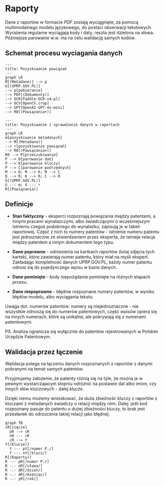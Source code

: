 Raporty
=======

Dane z raportów w formacie *PDF* zostają wyciągnięte, za pomocą
multimodalnego modelu językowego, do postaci obserwacji tekstowych.
Wyrażenia regularne wyciągają kody i daty, reszta jest dzielona
na słowa. Późniejsze parowanie w.w. ma na celu walidację 
samych kodów.

Schemat procesu wyciagania danych
---------------------------------

```mermaid
---
title: Pozyskiwanie powiązań
---
graph LR
M[(Metadane)] --> p
G[(UPRP.GOV.PL)]
--> p[pobieranie]
--> PDF[(Dokumenty)]
--> OCR[Paddle-OCR-v4-pl]
--> OCV[OpenCV.crop]
--> GPT[OpenAI-GPT-4o-mini]
--> R0[(Powiązania+)]
```

```mermaid
---
title: Pozyskiwanie i sprawdzanie danych w raportach
---
graph LR
m[pozyskiwanie metadanych]
--> M[(Metadane)]
--> r[pozyskiwanie powiązań] 
--> R0[(Powiązania+)]
R0 --> P[przeszukiwanie]
P --> D[parowanie dat]
P --> K[parowanie kluczy]
P --> C[parowanie podrzędnych]
M --> D; M --> K; M --> C
D --> R; K --> R; C --> R
G[(UPRP.GOV.PL)]
G --- m; G --- r
R[(Powiązania)]
```


Definicje
---------

- **Stan faktyczny** - eksperci rozpoznają powiązania między
patentami, a innymi pracami wynalazczymi, albo świadczącymi
o wcześniejszym istnieniu czegoś podobnego do wynalazku; 
zapisują je w tabeli raportowej. Część z nich to numery
patentów - istnienie numeru patentu jest jednoznaczne
ze stwierdzeniem przez eksperta, że istnieje relacja między
patentem a innym dokumentem tego typu.

- **Dane poprawne** - odniesienia na kartkach raportów
(tutaj zdjęcia tych kartek), które zawierają numer patentu, 
który miał na myśli ekspert. Zakładając kompletność danych
UPRP.GOV.PL, każdy numer patentu odnosi się do pojedynczego
wpisu w bazie danych.

- **Dane pominięte** - kody niepożądanie pominięte na różnych 
etapach prcesu.

- **Dane niepoprawne** - błędnie rozpoznane numery patentów,
w wyniku błędów modelu, albo wyciągania tekstu.

Uwaga dot. numerów patentów: numery są niejednoznaczne - 
nie wszystkie odnoszą się do numerów patentowych, część wpisów
opiera się na innych numerach, które są unikalne, ale pokrywają 
się z numerami patentowymi.

PS. Analiza ogranicza się wyłącznie do patentów rejestrowanych
w Polskim Urzędzie Patentowym.



Walidacja przez łączenie
------------------------

Walidacja polega na łączeniu danych rozpoznanych z raportów 
z danymi pobranymi na temat samych patentów.

Przyjmujemy założenie, że patenty różnią się na tyle, 
że można je w pewnym wystarczajacym stopniu odróżnić 
na postawie dat albo imion, czy innych słów kluczowych - 
dalej *klucze*.

Dzięki niemu możemy wnioskować, że duża zbieżność kluczy z raportów
z kluczami z metadanych świadczy o relacji między nimi. Dalej: 
jeśli kod rozpoznany pasuje do patentu o dużej zbieżności 
kluczy, to brak jest przesłanek do odrzucenia takiej relacji
jako błędnej.

```mermaid
graph TB
cR[cięcie]
  pR --> cR
  nR --- cR
  cR --> Y
Y[(Klucze)]
  Y --- pY[/numer P./]
  Y --- nY[/klucz/]
R[(Raporty)]
R --- pR[/numer P./]
R -.- nR[/słowa/]
R -.- dR[/dzień/]
R -.- mR[/miesiąc/]
R -.- yR[/rok/]
```